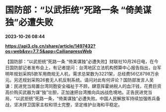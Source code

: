 # 国防部：“以武拒统”死路一条 “倚美谋独”必遭失败

**2023-10-26 08:44**

**https://api3.cls.cn/share/article/1497432?os=web&sv=7.7.5&app=CailianpressWeb**

【国防部：“以武拒统”死路一条 “倚美谋独”必遭失败】财联社10月26日电，在今日国防部记者发布会上，有记者提问：台湾地区立法机构预算中心报告指出，台军明年规划采购5款军用商规无人机，需求总架数为3221架，总经费56亿8798万余元。另还规划采购26套无人机反制系统。请问对此有何评论？国防部发言人吴谦：民进党当局置台湾同胞安全福祉于不顾，肆意挥霍纳税人的血汗钱，花费巨资高价购买武器为谋“独”壮胆，正加速把台湾推向兵凶战危境地。正告民进党当局，“以武拒统”死路一条，“倚美谋独”必遭失败。中国人民解放军持续加强练兵备战，坚决捍卫国家主权和领土完整，坚定维护台海和平稳定。